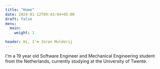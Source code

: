 ```yaml
---
title: "Home"
date: 2024-01-12T09:43:04+05:00
draft: false
menu:
  main:
    weight: 1

header: Hi, I'm Joran Mulderij
---
```


I'm a 19 year old Software Engineer and Mechanical Engineering student from the Netherlands, currently studying at the University of Twente.
